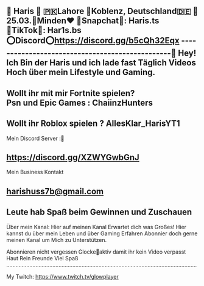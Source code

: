 👑 Haris 👑 🇵🇰Lahore
🎈Koblenz, Deutschland🇩🇪
🎂25.03.🎂Minden❤️
👻Snapchat👻: Haris.ts
🔴TikTok🔴: Har1s.bs
⭕Discord⭕https://discord.gg/b5cQh32Eqx
------------------------------------------------🎈
Hey!
Ich Bin der Haris und ich lade fast Täglich Videos Hoch über mein Lifestyle und Gaming.
--------------------------------------------------
Wollt ihr mit mir Fortnite spielen?  
Psn und Epic Games : ChaiinzHunters
----------------------------------------

Wollt ihr Roblox spielen ?
AllesKlar_HarisYT1
---------------------------------------- 
Mein Discord Server :🔴

https://discord.gg/XZWYGwbGnJ
-----------------------------------
Mein Business Kontakt

harishuss7b@gmail.com
-------------------------------------------
Leute hab Spaß beim Gewinnen und Zuschauen 
------------------------------------------
Über mein Kanal:
Hier auf meinen Kanal Erwartet dich was Großes! Hier kannst du über mein Leben und über Gaming Erfahren Abonnier doch gerne meinen Kanal um Mich zu Unterstützen.

Abonnieren nicht vergessen Glocke🔔aktiv damit ihr kein Video  verpasst Haut Rein Freunde
Viel Spaß
............................................................................................................................

My Twitch: https://www.twitch.tv/glowplayer
